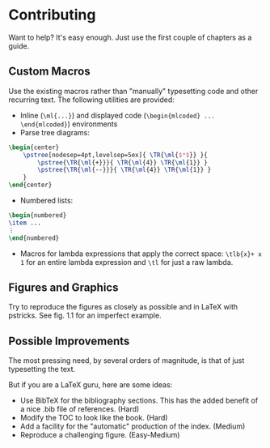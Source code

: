 # Contributing

Want to help? It's easy enough. Just use the first couple of chapters as a guide. 

## Custom Macros

Use the existing macros rather than "manually" typesetting code and other recurring text. The following utilities are provided:

* Inline (`\ml{...}`) and displayed code (`\begin{mlcoded}
  ... \end{mlcoded}`) environments
* Parse tree diagrams:

```latex
\begin{center}
	\pstree[nodesep=4pt,levelsep=5ex]{ \TR{\ml{$*$}} }{  
		\pstree{\TR{\ml{+}}}{ \TR{\ml{4}} \TR{\ml{1}} }
		\pstree{\TR{\ml{--}}}{ \TR{\ml{4}} \TR{\ml{1}} }
	}
\end{center}
```

* Numbered lists:

```latex
\begin{numbered}
\item ...
⋮
\end{numbered}
```

* Macros for lambda expressions that apply the correct space: `\tlb{x}+ x 1` for an entire lambda expression and `\tl` for just a raw lambda. 

## Figures and Graphics

Try to reproduce the figures as closely as possible and in LaTeX with pstricks. See fig. 1.1 for an imperfect example.

## Possible Improvements

The most pressing need, by several orders of magnitude, is that of just typesetting the text. 

But if you are a LaTeX guru, here are some ideas:

* Use BibTeX for the bibliography sections. This has the added benefit of a nice .bib file of references. (Hard)
* Modify the TOC to look like the book. (Hard)
* Add a facility for the "automatic" production of the index. (Medium)
* Reproduce a challenging figure. (Easy-Medium)